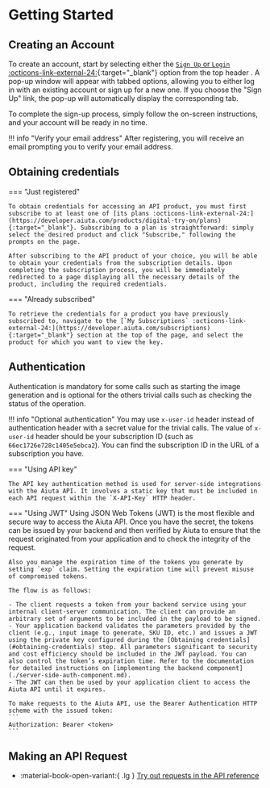 # Getting Started

## Creating an Account
To create an account, start by selecting either the [`Sign Up` or `Login` :octicons-link-external-24:](https://developer.aiuta.com/products/digital-try-on/documentation){:target="_blank"} option from the top header . A pop-up window will appear with tabbed options, allowing you to either log in with an existing account or sign up for a new one. If you choose the "Sign Up" link, the pop-up will automatically display the corresponding tab.

To complete the sign-up process, simply follow the on-screen instructions, and your account will be ready in no time. 

!!! info "Verify your email address"
    After registering, you will receive an email prompting you to verify your email address.

## Obtaining credentials

=== "Just registered"

    To obtain credentials for accessing an API product, you must first subscribe to at least one of [its plans :octicons-link-external-24:](https://developer.aiuta.com/products/digital-try-on/plans){:target="_blank"}. Subscribing to a plan is straightforward: simply select the desired product and click "Subscribe," following the prompts on the page.

    After subscribing to the API product of your choice, you will be able to obtain your credentials from the subscription details. Upon completing the subscription process, you will be immediately redirected to a page displaying all the necessary details of the product, including the required credentials.

=== "Already subscribed"
    
    To retrieve the credentials for a product you have previously subscribed to, navigate to the [`My Subscriptions` :octicons-link-external-24:](https://developer.aiuta.com/subscriptions){:target="_blank"} section at the top of the page, and select the product for which you want to view the key.

## Authentication

Authentication is mandatory for some calls such as starting the image generation and is optional for the others trivial calls such as checking the status of the operation. 

!!! info "Optional authentication"
    You may use `x-user-id` header instead of authentication header with a secret value for the trivial calls. The value of `x-user-id` header should be your subscription ID (such as `66ec1726e728c1405e5ebca2`). You can find the subscription ID in the URL of a subscription you have.

=== "Using API key"
    
    The API key authentication method is used for server-side integrations with the Aiuta API. It involves a static key that must be included in each API request within the `X-API-Key` HTTP header.

=== "Using JWT"
    Using JSON Web Tokens (JWT) is the most flexible and secure way to access the Aiuta API. Once you have the secret, the tokens can be issued by your backend and then verified by Aiuta to ensure that the request originated from your application and to check the integrity of the request.
    
    Also you manage the expiration time of the tokens you generate by setting `exp` claim. Setting the expiration time will prevent misuse of compromised tokens.
    
    The flow is as follows:
    
    - The client requests a token from your backend service using your internal client-server communication. The client can provide an arbitrary set of arguments to be included in the payload to be signed.
    - Your application backend validates the parameters provided by the client (e.g., input image to generate, SKU ID, etc.) and issues a JWT using the private key configured during the [Obtaining credentials](#obtaining-credentials) step. All parameters significant to security and cost efficiency should be included in the JWT payload. You can also control the token’s expiration time. Refer to the documentation for detailed instructions on [implementing the backend component](./server-side-auth-component.md).
    - The JWT can then be used by your application client to access the Aiuta API until it expires.

    To make requests to the Aiuta API, use the Bearer Authentication HTTP scheme with the issued token:
    ```
    Authorization: Bearer <token>
    ```

## Making an API Request
<div class="grid cards" markdown>

- :material-book-open-variant:{ .lg } [Try out requests in the API reference](/api/try-on/reference/)

</div>
